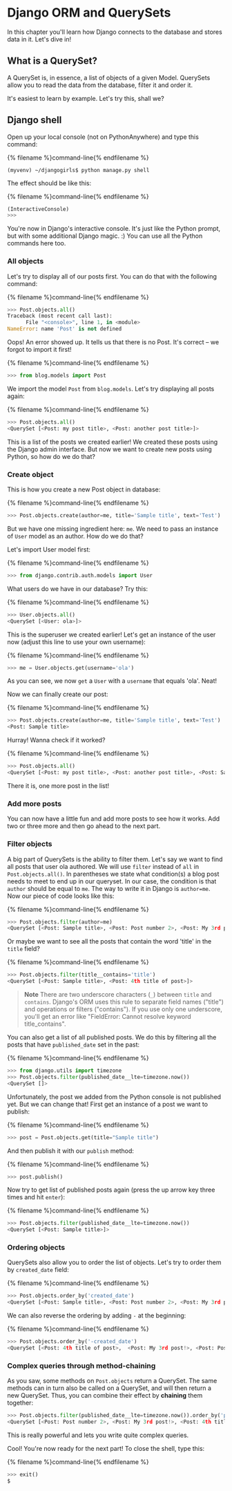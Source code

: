 # Django ORM and QuerySets

In this chapter you'll learn how Django connects to the database and stores data in it. Let's dive in!


## What is a QuerySet?

A QuerySet is, in essence, a list of objects of a given Model. QuerySets allow you to read the data from the database, filter it and order it.

It's easiest to learn by example. Let's try this, shall we?


## Django shell

Open up your local console (not on PythonAnywhere) and type this command:

{% filename %}command-line{% endfilename %}
```shell
(myvenv) ~/djangogirls$ python manage.py shell
```

The effect should be like this:

{% filename %}command-line{% endfilename %}
```python
(InteractiveConsole)
>>>
```

You're now in Django's interactive console. It's just like the Python prompt, but with some additional Django magic. :)  You can use all the Python commands here too.


### All objects

Let's try to display all of our posts first. You can do that with the following command:

{% filename %}command-line{% endfilename %}
```python
>>> Post.objects.all()
Traceback (most recent call last):
      File "<console>", line 1, in <module>
NameError: name 'Post' is not defined
```

Oops! An error showed up. It tells us that there is no Post. It's correct – we forgot to import it first!

{% filename %}command-line{% endfilename %}
```python
>>> from blog.models import Post
```

We import the model `Post` from `blog.models`. Let's try displaying all posts again:

{% filename %}command-line{% endfilename %}
```python
>>> Post.objects.all()
<QuerySet [<Post: my post title>, <Post: another post title>]>
```

This is a list of the posts we created earlier! We created these posts using the Django admin interface. But now we want to create new posts using Python, so how do we do that?


### Create object

This is how you create a new Post object in database:

{% filename %}command-line{% endfilename %}
```python
>>> Post.objects.create(author=me, title='Sample title', text='Test')
```

But we have one missing ingredient here: `me`. We need to pass an instance of `User` model as an author. How do we do that?

Let's import User model first:

{% filename %}command-line{% endfilename %}
```python
>>> from django.contrib.auth.models import User
```

What users do we have in our database? Try this:

{% filename %}command-line{% endfilename %}
```python
>>> User.objects.all()
<QuerySet [<User: ola>]>
```

This is the superuser we created earlier! Let's get an instance of the user now (adjust this line to use your own username):

{% filename %}command-line{% endfilename %}
```python
>>> me = User.objects.get(username='ola')
```

As you can see, we now `get` a `User` with a `username` that equals 'ola'. Neat!

Now we can finally create our post:

{% filename %}command-line{% endfilename %}
```python
>>> Post.objects.create(author=me, title='Sample title', text='Test')
<Post: Sample title>
```

Hurray! Wanna check if it worked?

{% filename %}command-line{% endfilename %}
```python
>>> Post.objects.all()
<QuerySet [<Post: my post title>, <Post: another post title>, <Post: Sample title>]>
```

There it is, one more post in the list!


### Add more posts

You can now have a little fun and add more posts to see how it works. Add two or three more and then go ahead to the next part.


### Filter objects

A big part of QuerySets is the ability to filter them. Let's say we want to find all posts that user ola authored. We will use `filter` instead of `all` in `Post.objects.all()`. In parentheses we state what condition(s) a blog post needs to meet to end up in our queryset. In our case, the condition is that `author` should be equal to `me`. The way to write it in Django is `author=me`. Now our piece of code looks like this:

{% filename %}command-line{% endfilename %}
```python
>>> Post.objects.filter(author=me)
<QuerySet [<Post: Sample title>, <Post: Post number 2>, <Post: My 3rd post!>, <Post: 4th title of post>]>
```

Or maybe we want to see all the posts that contain the word 'title' in the `title` field?

{% filename %}command-line{% endfilename %}
```python
>>> Post.objects.filter(title__contains='title')
<QuerySet [<Post: Sample title>, <Post: 4th title of post>]>
```

> **Note** There are two underscore characters (`_`) between `title` and `contains`. Django's ORM uses this rule to separate field names ("title") and operations or filters ("contains"). If you use only one underscore, you'll get an error like "FieldError: Cannot resolve keyword title_contains".

You can also get a list of all published posts. We do this by filtering all the posts that have `published_date` set in the past:

{% filename %}command-line{% endfilename %}
```python
>>> from django.utils import timezone
>>> Post.objects.filter(published_date__lte=timezone.now())
<QuerySet []>
```

Unfortunately, the post we added from the Python console is not published yet. But we can change that! First get an instance of a post we want to publish:

{% filename %}command-line{% endfilename %}
```python
>>> post = Post.objects.get(title="Sample title")
```

And then publish it with our `publish` method:

{% filename %}command-line{% endfilename %}
```python
>>> post.publish()
```

Now try to get list of published posts again (press the up arrow key three times and hit `enter`):

{% filename %}command-line{% endfilename %}
```python
>>> Post.objects.filter(published_date__lte=timezone.now())
<QuerySet [<Post: Sample title>]>
```


### Ordering objects

QuerySets also allow you to order the list of objects. Let's try to order them by `created_date` field:

{% filename %}command-line{% endfilename %}
```python
>>> Post.objects.order_by('created_date')
<QuerySet [<Post: Sample title>, <Post: Post number 2>, <Post: My 3rd post!>, <Post: 4th title of post>]>
```

We can also reverse the ordering by adding `-` at the beginning:

{% filename %}command-line{% endfilename %}
```python
>>> Post.objects.order_by('-created_date')
<QuerySet [<Post: 4th title of post>,  <Post: My 3rd post!>, <Post: Post number 2>, <Post: Sample title>]>
```


### Complex queries through method-chaining

As you saw, some methods on `Post.objects` return a QuerySet.
The same methods can in turn also be called on a QuerySet,
and will then return a new QuerySet.
Thus,
you can combine their effect by **chaining** them together:

```python
>>> Post.objects.filter(published_date__lte=timezone.now()).order_by('published_date')
<QuerySet [<Post: Post number 2>, <Post: My 3rd post!>, <Post: 4th title of post>, <Post: Sample title>]>
```

This is really powerful and lets you write quite complex queries.

Cool! You're now ready for the next part! To close the shell, type this:

{% filename %}command-line{% endfilename %}
```python
>>> exit()
$
```
